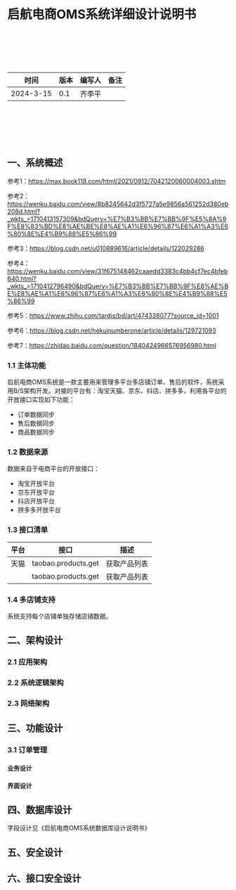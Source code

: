 # 启航电商OMS系统详细设计说明书

&nbsp;

&nbsp;

&nbsp;

| 时间 | 版本  | 编写人 |备注 |
| --- |    --- | --- | --- |
| 2024-3-15 | 0.1 | 齐李平 |  |

<div style=”page-break-after: always;”></div>

&nbsp;&nbsp;

&nbsp;

&nbsp;

## 一、系统概述

参考1：https://max.book118.com/html/2021/0912/7042120060004003.shtm

参考2：https://wenku.baidu.com/view/8b8245642d3f5727a5e9856a561252d380eb208d.html?_wkts_=1710413157309&bdQuery=%E7%B3%BB%E7%BB%9F%E5%8A%9F%E8%83%BD%E8%AE%BE%E8%AE%A1%E6%96%87%E6%A1%A3%E6%80%8E%E4%B9%88%E5%86%99

参考3：https://blog.csdn.net/u010889616/article/details/122029286

参考4：https://wenku.baidu.com/view/31f675148462caaedd3383c4bb4cf7ec4bfeb640.html?_wkts_=1710412796490&bdQuery=%E7%B3%BB%E7%BB%9F%E8%AE%BE%E8%AE%A1%E6%96%87%E6%A1%A3%E6%80%8E%E4%B9%88%E5%86%99

参考5：https://www.zhihu.com/tardis/bd/art/474338077?source_id=1001

参考6：https://blog.csdn.net/hekuinumberone/article/details/129721093

参考7：https://zhidao.baidu.com/question/1840424966576956980.html

### 1.1 主体功能

启航电商OMS系统是一款主要用来管理多平台多店铺订单、售后的软件，系统采用B/S架构开发。对接的平台有：淘宝天猫、京东、抖店、拼多多，利用各平台的开放接口实现如下功能：

+ 订单数据同步
+ 售后数据同步
+ 商品数据同步

### 1.2 数据来源

数据来自于电商平台的开放接口：

+ 淘宝开放平台
+ 京东开放平台
+ 抖店开放平台
+ 拼多多开放平台

### 1.3 接口清单
| 平台 | 接口  | 描述  |
| --- |    --- | --- |
| 天猫 | taobao.products.get | 获取产品列表 |
|  | taobao.products.get | 获取产品列表 |

### 1.4 多店铺支持

系统支持每个店铺单独存储店铺数据。

## 二、架构设计

### 2.1 应用架构

### 2.2 系统逻辑架构

### 2.3 网络架构

## 三、功能设计

### 3.1 订单管理

#### 业务设计

#### 界面设计

## 四、数据库设计

字段设计见《启航电商OMS系统数据库设计说明书》

## 五、安全设计

## 六、接口安全设计
